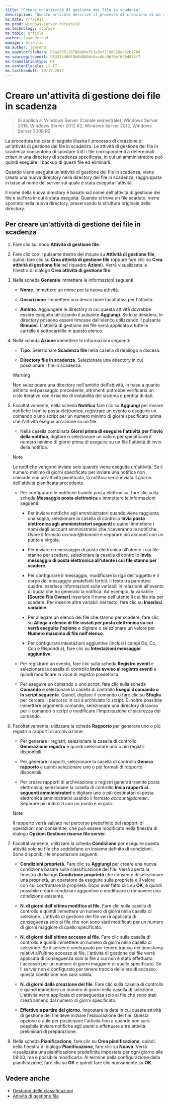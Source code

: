 ```yaml
---
title: "Creare un'attività di gestione dei file in scadenza"
description: "Questo articolo descrive il processo di creazione di un'attività di gestione dei file prossimi alla scadenza"
ms.date: 7/7/2017
ms.prod: windows-server-threshold
ms.technology: storage
ms.topic: article
author: JasonGerend
manager: brianlic
ms.author: jgerend
ms.openlocfilehash: b3aa535128786d0de5c1a5ef7186e26aa62b478d
ms.sourcegitcommit: 583355400f6b0d880dc0ac6bc06f0efb50d674f7
ms.translationtype: HT
ms.contentlocale: it-IT
ms.lasthandoff: 10/17/2017
---
```

# <a name="create-a-file-expiration-task"></a>Creare un'attività di gestione dei file in scadenza

> Si applica a: Windows Server (Canale semestrale), Windows Server 2016, Windows Server 2012 R2, Windows Server 2012, Windows Server 2008 R2

La procedura indicata di seguito illustra il processo di creazione di un'attività di gestione dei file in scadenza. Le attività di gestione dei file in scadenza consentono di spostare tutti i file corrispondenti a determinati criteri in una directory di scadenza specificata, in cui un amministratore può quindi eseguire il backup di questi file ed eliminarli.

Quando viene eseguita un'attività di gestione dei file in scadenza, viene creata una nuova directory nella directory dei file in scadenza, raggruppata in base al nome del server sul quale è stata eseguita l'attività.

Il nome della nuova directory è basato sul nome dell'attività di gestione dei file e sull'ora in cui è stata eseguita. Quando si trova un file scaduto, viene spostato nella nuova directory, preservando la struttura originale della directory.

## <a name="to-create-a-file-expiration-task"></a>Per creare un'attività di gestione dei file in scadenza

1.  Fare clic sul nodo **Attività di gestione file**.

2.  Fare clic con il pulsante destro del mouse su **Attività di gestione file**, quindi fare clic su **Crea attività di gestione file** (oppure fare clic su **Crea attività di gestione file** nel riquadro **Azioni**). Verrà visualizzata la finestra di dialogo **Crea attività di gestione file**.

3.  Nella scheda **Generale** immettere le informazioni seguenti:

    -   **Nome**. Immettere un nome per la nuova attività.  

    -   **Descrizione**. Immettere una descrizione facoltativa per l'attività.  
    
    -   **Ambito**. Aggiungere le directory in cui questa attività dovrebbe essere eseguita utilizzando il pulsante **Aggiungi**. Se lo si desidera, le directory possono essere rimosse dall'elenco utilizzando il pulsante **Rimuovi**. L'attività di gestione dei file verrà applicata a tutte le cartelle e sottocartelle in questo elenco.

4.  Nella scheda **Azione** immettere le informazioni seguenti:

    -   **Tipo**. Selezionare **Scadenza file** nella casella di riepilogo a discesa.

    -   **Directory file in scadenza**. Selezionare una directory in cui posizionare i file in scadenza.

     > [!Warning]
     > Non selezionare una directory nell'ambito dell'attività, in base a quanto definito nel passaggio precedente, altrimenti potrebbe verificarsi un ciclo iterativo con il rischio di instabilità del sistema e perdita di dati.

5.  Facoltativamente, nella scheda **Notifica** fare clic su **Aggiungi** per inviare notifiche tramite posta elettronica, registrare un evento o eseguire un comando o uno script per un numero minimo di giorni specificato prima che l'attività esegua un'azione su un file.

    -   Nella casella combinata **Giorni prima di eseguire l'attività per l'invio della notifica**, digitare o selezionare un valore per specificare il numero minimo di giorni prima di eseguire su un file l'attività di invio della notifica.

     > [!Note]
     > Le notifiche vengono inviate solo quando viene eseguita un'attività. Se il numero minimo di giorni specificato per inviare una notifica non coincide con un'attività pianificata, la notifica verrà inviata il giorno dell'attività pianificata precedente.

    -   Per configurare le notifiche tramite posta elettronica, fare clic sulla scheda **Messaggio posta elettronica** e immettere le informazioni seguenti:

        -   Per inviare notifiche agli amministratori quando viene raggiunta una soglia, selezionare la casella di controllo **Invia posta elettronica agli amministratori seguenti** e quindi immettere i nomi degli account amministrativi che riceveranno le notifiche. Usare il formato *account@domain* e separare più account con un punto e virgola.  

        -   Per inviare un messaggio di posta elettronica all'utente i cui file stanno per scadere, selezionare la casella di controllo **Invia messaggio di posta elettronica all'utente i cui file stanno per scadere**.

        -   Per configurare il messaggio, modificare la riga dell'oggetto e il corpo del messaggio predefiniti forniti. Il testo tra parentesi quadre inserisce informazioni sulle variabili in relazione all'evento di quota che ha generato la notifica. Ad esempio, la variabile **\[Source File Owner\]** inserisce il nome dell'utente il cui file sta per scadere. Per inserire altre variabili nel testo, fare clic su **Inserisci variabile**.

        -   Per allegare un elenco dei file che stanno per scadere, fare clic su **Allega a elenco di file inviati per posta elettronica su cui verrà eseguita l'azione** e digitare o selezionare un valore per **Numero massimo di file nell'elenco**.

        -   Per configurare intestazioni aggiuntive (inclusi i campi Da, Cc, Ccn e Rispondi a), fare clic su **Intestazioni messaggio aggiuntive**.  

    -   Per registrare un evento, fare clic sulla scheda **Registro eventi** e selezionare la casella di controllo **Invia avviso al registro eventi** e quindi modificare la voce di registro predefinita.  

    -   Per eseguire un comando o uno script, fare clic sulla scheda **Comando** e selezionare la casella di controllo **Esegui il comando o lo script seguente**. Quindi, digitare il comando o fare clic su **Sfoglia** per cercare il percorso in cui è archiviato lo script. È inoltre possibile immettere argomenti comando, selezionare una directory di lavoro per il comando o script o modificare l'impostazione di sicurezza del comando.

6.  Facoltativamente, utilizzare la scheda **Rapporto** per generare uno o più registri o rapporti di archiviazione.

    -   Per generare i registri, selezionare la casella di controllo **Generazione registro** e quindi selezionare uno o più registri disponibili.  

    -   Per generare rapporti, selezionare la casella di controllo **Genera rapporto** e quindi selezionare uno o più formati di rapporto disponibili.  

    -   Per creare rapporti di archiviazione o registri generati tramite posta elettronica, selezionare la casella di controllo **Invia rapporti ai seguenti amministratori** e digitare uno o più destinatari di posta elettronica amministrativi usando il formato *account@domain*. Separare più indirizzi con un punto e virgola.

     > [!Note]
     > Il rapporto verrà salvato nel percorso predefinito dei rapporti di operazioni non consentite, che può essere modificato nella finestra di dialogo **Opzioni Gestione risorse file server**.
        
7. Facoltativamente, utilizzare la scheda **Condizione** per eseguire questa attività solo su file che soddisfano un insieme definito di condizioni. Sono disponibili le impostazioni seguenti:

    -   **Condizioni proprietà**. Fare clic su **Aggiungi** per creare una nuova condizione basata sulla classificazione del file. Verrà aperta la finestra di dialogo **Condizione proprietà** che consente di selezionare una proprietà, un operatore da eseguire sulla proprietà e il valore con cui confrontare la proprietà. Dopo aver fatto clic su **OK**, è quindi possibile creare condizioni aggiuntive o modificare o rimuovere una condizione esistente.

    -   **N. di giorni dall'ultima modifica al file**. Fare clic sulla casella di controllo e quindi immettere un numero di giorni nella casella di selezione. L'attività di gestione dei file verrà applicata di conseguenza solo ai file che non sono stati modificati per un numero di giorni maggiore di quello specificato.

    -   **N. di giorni dall'ultimo accesso al file**. Fare clic sulla casella di controllo e quindi immettere un numero di giorni nella casella di selezione. Se il server è configurato per tenere traccia dei timestamp relativi all'ultimo accesso ai file, l'attività di gestione dei file verrà applicata di conseguenza solo ai file a cui non è stato effettuato l'accesso per un numero di giorni maggiore di quello specificato. Se il server non è configurato per tenere traccia delle ore di accesso, questa condizione non sarà valida.

    -   **N. di giorni dalla creazione del file**. Fare clic sulla casella di controllo e quindi immettere un numero di giorni nella casella di selezione. L'attività verrà applicata di conseguenza solo ai file che sono stati creati almeno dal numero di giorni specificato.  

    -   **Effettivo a partire dal giorno**. Impostare la data in cui questa attività di gestione dei file deve iniziare l'elaborazione dei file. Questa opzione è utile per posticipare l'attività fino a quando non sarà possibile inviare notifiche agli utenti o effettuare altre attività preliminari di preparazione.

8.  Nella scheda **Pianificazione**, fare clic su **Crea pianificazione**, quindi, nella finestra di dialogo **Pianificazione**, fare clic su **Nuovo**. Verrà visualizzata una pianificazione predefinita impostata per ogni giorno alle 09:00, ma è possibile modificarla. Al termine della configurazione della pianificazione, fare clic su **OK** e quindi fare clic nuovamente su **OK**.

## <a name="see-also"></a>Vedere anche

-   [Gestione delle classificazioni](classification-management.md)
-   [Attività di gestione file](file-management-tasks.md)